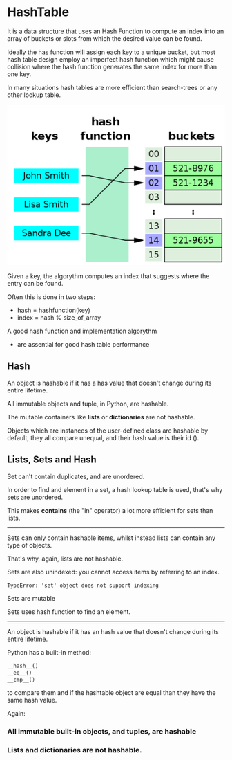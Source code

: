 # HashTable

It is a data structure that uses an Hash Function to compute an index into an array of buckets
or slots from which the desired value can be found.

Ideally the has function will assign each key to a unique bucket, but most
hash table design employ an imperfect hash function which might
cause collision where the hash function generates the same index for more than one key.

In many situations hash tables are more efficient than 
search-trees or any other lookup table.

![img.png](img.png)

Given a key, the algorythm computes an index
that suggests where the entry can be found.

Often this is done in two steps:
- hash = hashfunction(key)
- index = hash % size_of_array

A good hash function and implementation algorythm
- are assential for good hash table performance

## Hash

An object is hashable if it has a has value that doesn't change during 
its entire lifetime.

All immutable objects and tuple, in Python, are hashable.

The mutable containers like **lists** or **dictionaries** are not hashable.

Objects which are instances of the user-defined
class are hashable by default, 
they all compare unequal, and their hash value is their id ().


## Lists, Sets and Hash

Set can't contain duplicates, and are unordered.

In order to find and element in a set, 
a hash lookup table is used, that's why sets are unordered.

This makes __contains__ (the "in" operator) a lot more efficient for sets than lists.

---

Sets can only contain hashable items, 
whilst instead lists can contain any type of objects.

That's why, again, lists are not hashable.

Sets are also unindexed: you cannot access items by referring to an index.

    TypeError: 'set' object does not support indexing

Sets are mutable

Sets uses hash function to find an element.

---

An object is hashable if it has an hash value that doesn't change during its entire lifetime.

Python has a built-in method:

    __hash__()
    __eq__()
    __cmp__()

to compare them and if the hashtable object are equal than they have the same hash value.

Again:

### All immutable built-in objects, and tuples, are hashable
### Lists and dictionaries are not hashable.

